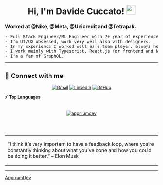 <h1 align="center">
Hi, I'm Davide Cuccato!
	<a href="https://github.com/AppniumDev" target="_self">
		<img src="https://media.giphy.com/media/hvRJCLFzcasrR4ia7z/giphy.gif" width="30">
	</a>
</h1>

<h3>Worked at <b>@Nike</b>, <b>@Meta</b>, <b>@Unicredit</b> and <b>@Tetrapak</b>. </h3>

<pre>
- Full Stack Engineer/ML Engineer with 7+ year of experience. I worked for many big companies in lead development positions, while maintaining my work as a Senior Engineer helping with architectural tasks and development.
- I'm UI/UX obsessed, work very well also with designers.
- In my experience I worked well as a team player, always helping and trying to understand people before systems.
- I work mainly with Typescript, React.js for frontend and Node.js for backend.
- I'm a fan of GraphQL.
</pre>
<hr>

## 🤝 Connect with me

<p align="center">
	<a href="mailto:davide.cuccato5@gmail.com"><img img src="https://img.shields.io/badge/gmail-%23EA4335.svg?style=plastic&logo=gmail&logoColor=white" alt="Gmail"/></a>
	<a href="https://www.linkedin.com/in/davidecuccato/"><img src="https://img.shields.io/badge/linkedin-%230A66C2.svg?style=plastic&logo=linkedin&logoColor=white" alt="LinkedIn"/></a>
	<a href="https://github.com/AppniumDev"><img src="https://img.shields.io/badge/github-%23181717.svg?style=plastic&logo=github&logoColor=white" alt="GitHub"/></a>
</p>

<summary><b>⚡ Top Languages</b></summary>
<br/>

<p align="center">
	<a href="https://github.com/AppniumDev">
	<img src="https://github-readme-stats.vercel.app/api/top-langs/?username=appniumdev&langs_count=8&layout=compact" alt="appniumdev">
	</a>
	<br/>
<br/>
</p>
<br/>

<table style="border: none">
  <tr>
  <td width="50%" valign="top">

“I think it’s very important to have a feedback loop, where you’re constantly thinking about what you’ve done and how you could be doing it better.”
– Elon Musk

  </td>
  </tr>
</table>

---

[AppniumDev](https://github.com/AppniumDev)
